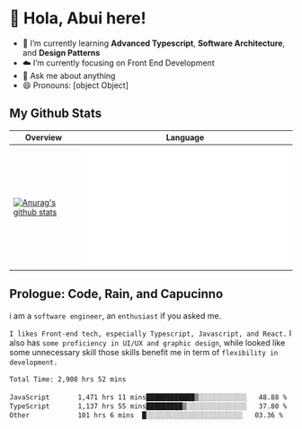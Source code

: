 # 👋 Hola, Abui here!

- 🌱 I’m currently learning **Advanced Typescript**, **Software Architecture**, and **Design Patterns**
- ☁️ I’m currently focusing on Front End Development
- 💬 Ask me about anything
- 😄 Pronouns: [object Object]

## My Github Stats

| Overview | Language |
| --- | --- |
|[![Anurag's github stats](https://github-readme-stats.vercel.app/api?username=abui-am&count_private=true)](https://github.com/anuraghazra/github-readme-stats)|![Language](https://raw.githubusercontent.com/abui-am/stats/c6455f656dfce7acd3951e5ec5b25d72af0b2ee3/generated/languages.svg)|

## Prologue: Code, Rain, and Capucinno
i am a `software engineer`, an `enthusiast` if you asked me. 

`I likes Front-end tech, especially Typescript, Javascript, and React.` I also has `some proficiency in UI/UX and graphic design`, while looked like some unnecessary skill those skills benefit me in term of `flexibility in development.`


<!--START_SECTION:waka-->

```text
Total Time: 2,908 hrs 52 mins

JavaScript       1,471 hrs 11 mins████████████▒░░░░░░░░░░░░   48.88 %
TypeScript       1,137 hrs 55 mins█████████▒░░░░░░░░░░░░░░░   37.80 %
Other            101 hrs 6 mins  █░░░░░░░░░░░░░░░░░░░░░░░░   03.36 %
```

<!--END_SECTION:waka-->

